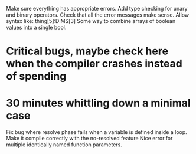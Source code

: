 Make sure everything has appropriate errors.
Add type checking for unary and binary operators.
Check that all the error messages make sense.
Allow syntax like: thing[5]:DIMS[3]
Some way to combine arrays of boolean values into a single bool.

# Critical bugs, maybe check here when the compiler crashes instead of spending
# 30 minutes whittling down a minimal case
Fix bug where resolve phase fails when a variable is defined inside a loop.
Make it compile correctly with the no-resolved feature
Nice error for multiple identically named function parameters.